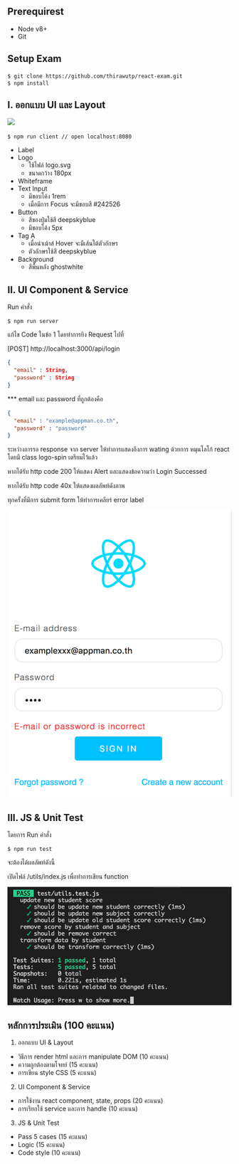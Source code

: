 ## Prerequirest

- Node v8+
- Git

## Setup Exam

```
$ git clone https://github.com/thirawutp/react-exam.git
$ npm install
```

## I.  ออกแบบ UI และ Layout

![](screenshots/ui-layout.gif)

```
$ npm run client // open localhost:8080
```

- Label
- Logo
  -  ใช้ไฟล์ logo.svg
  - ขนาดกว้าง 180px
- Whiteframe
- Text Input
  - มีขอบโค้ง 1rem
  - เมื่อมีการ Focus จะมีขอบสี #242526
- Button
  - สีของปุ่มใช้สี deepskyblue
  - มีขอบโค้ง  5px
- Tag A
  - เมื่อนำเม้าส์ Hover จะมีเส้นใต้ตัวอักษร
  - ตัวอักษรใช้สี deepskyblue
- Background
  - สีพื้นหลัง ghostwhite    


## II. UI Component & Service

Run คำสั่ง 

```
$ npm run server
```

แก้ไข Code ในข้อ 1 โดยทำการยิง Request ไปที่

 [POST] http://localhost:3000/api/login 

```json
{
  "email" : String,
  "password" : String
}
```


*** email และ password ที่ถูกต้องคือ
```json
{
  "email" : "example@appman.co.th",
  "password" : "password"
}
```

ระหว่างการรอ response จาก server ให้ทำการแสดงถึงการ wating ด้วยการ หมุนโลโก้ react โดยมี class logo-spin เตรียมไว้แล้ว

หากได้รับ http code 200 ให้แสดง Alert และแสดงข้อความว่า Login Successed

หากได้รับ http code 40x ให้แสดงผลลัพท์ดังภาพ

ทุกครั้งที่มีการ submit form ให้ทำการเคลียร์ error label

![](screenshots/login-error.png)


## III. JS & Unit Test

โดยการ Run คำสั่ง

```
$ npm run test 
```

จะต้องได้ผลลัพท์ดังนี้ 

เปิดไฟล์ /utils/index.js เพื่อทำการเขียน function 

![](screenshots/pass-test.png)


## หลักการประเมิน (100 คะแนน)

1. ออกแบบ UI & Layout
- วิธีการ render html และการ manipulate DOM (10 คะแนน)
- ความถูกต้องตามโจทย์ (15 คะแนน)
- การเขียน style CSS (5 คะแนน)

2. UI Component & Service
- การใช้งาน react component, state, props (20 คะแนน)
- การเรียกใช้ service และการ handle (10 คะแนน)

3. JS & Unit Test
- Pass 5 cases (15 คะแนน)
- Logic (15 คะแนน)
- Code style (10 คะแนน)
